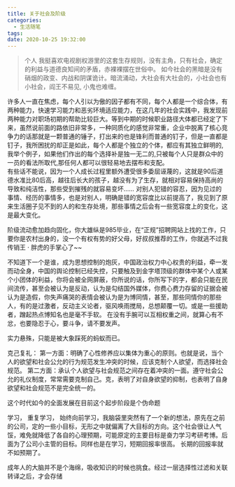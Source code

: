 ```yaml
---
title: 关于社会及阶级
categories:
  - 生活随笔
tags:
date: 2020-10-25 19:32:00
---
```


> 个人
我挺喜欢电视剧权游里的这套生存规则，没有主角，只有社会，确定的利益与道德良知间的矛盾，赤裸裸摆在世俗中。 如今社会的黑暗是没有硝烟的政变、内战和阴谋诡计。暗流涌动，大社会有大社会的，小社会也有小社会，阎王不易见, 小鬼也难缠。

许多人一直在焦虑，每个人引以为傲的因子都有不同，每个人都是一个综合体，有两种能力，快速学习能力和恶劣环境适应能力，在这几年的社会实践中，我发现前两种能力对职场初期的帮助比较巨大。等到中期的时候职业路径大体都已经定了下来，虽然说前面的路依旧非常多，一种同质化的感觉非常重，企业中脱离了核心竞争力的话那就是一颗普通的锤子，打出来的也是锋利而普通的钉子，但是一直都是钉子，我所困扰的却正是如此，每个人都是个独立的个体，都应有其独立鲜明的,我举个例子，如果他们作出的每个选择补是独一无二的,只被每个人只是群众中的一员的看法所取代,那任何人都可以很轻易地去摆布和支配。  
有些话不能说，因为一个人成长过程里额外遭受很多委屈诬蔑的，这就是90后道德水准比80后高，越往后长大的孩子，越没有为了生存，就相对容易保持高尚的导致和纯洁性，那些受到摧残的就容易变坏…… 对别人犯错的容忍，因为见过的事情、经历的事情多，也是对别人，明确是错的宽容度比以前提高了，我见到了原来生活圈子见不到的人的和生存处境，那些事情之后会有一些宽容度上的变化，这是最大变化。

阶级流动愈加趋向固化，你大雄纵是985毕业，在“正规”招聘网站上找的工作，只要你是农村出身的，没一个有权有势的好父母，好叔叔推荐的工作，你就逃不过我传销王 · 胖虎的手掌心了~~ 

不知道下一个是谁，成为思想控制的炮灰，中国政治权力中心权贵的利益，牵一发而动全身，中国的舆论控制已经失控，只要触及到金字塔顶级的群体中某个人或某个小团体的利益，你将会被全网屏蔽，你所说的话，你所写下的字，都会只能在民间流传，甚至会被认为是反动，认为是勾结国外媒体，你费心费力存留的证据会被认为是造假，你失声痛哭的表情会被认为是为博同情，甚至，那些同情你的那些人，有的是过激者，反动主义论者，驱风唤雨搅局，总想颠覆一切。或是一些援助者，蹭起热点博知名也是毫不手软。 在没有手腕可以互相权重之间，就算心有不忿，也要隐忍于心，要斗争，请不要发声。

实力悬殊，只能是被大象踩死的蚂蚁而已。

 克己复礼： 第一方面：明确了心性修养应以集体为重心的原则。也就是说，当个人的欲望和社会公允的行为规范发生冲突的时候，应该克制个人欲望，而选择社会规范。 第二方面：承认个人欲望与社会规范之间存在着冲突的一面。遵守社会公允的礼仪制度，常常需要克制自己。克，表明了对自身欲望的抑制，也表明了自身欲望和社会规范不是完全统一的。

 这个时代如今的全面发展在目前这个起步阶段是个伪命题

学习， 重复学习， 始终向前学习，我脑袋里突然有了一个新的想法，原先在之前的公司，定的一些小目标，无形之中就偏离了大目标的方向。这个社会很让人气馁，难免就降低了各自的心理预期，可能原定的主要目标是奋力学习考研考博。后面为了公司小主管的目标。同样也是在学习，短期回报率很高。 长期的回报率就不如预期了。

成年人的大脑并不是个海绵，吸收知识的时候也挑食。经过一层选择性过滤和关联转译之后，才会存储